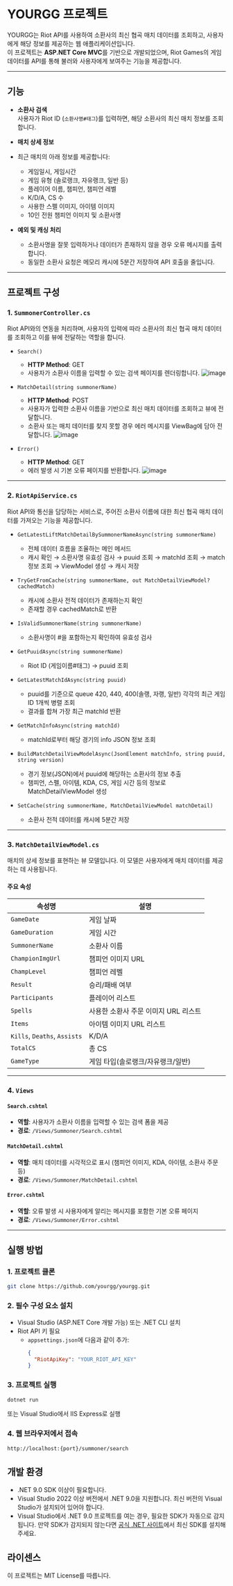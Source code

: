 # YOURGG 프로젝트

YOURGG는 Riot API를 사용하여 소환사의 최신 협곡 매치 데이터를 조회하고, 사용자에게 해당 정보를 제공하는 웹 애플리케이션입니다.  
이 프로젝트는 **ASP.NET Core MVC**를 기반으로 개발되었으며, Riot Games의 게임 데이터를 API를 통해 불러와 사용자에게 보여주는 기능을 제공합니다.

---

## 기능

- **소환사 검색**  
  사용자가 Riot ID (`소환사명#태그`)를 입력하면, 해당 소환사의 최신 매치 정보를 조회합니다.

- **매치 상세 정보**
- 최근 매치의 아래 정보를 제공합니다:

  - 게임일시, 게임시간
  - 게임 유형 (솔로랭크, 자유랭크, 일반 등)
  - 플레이어 이름, 챔피언, 챔피언 레벨
  - K/D/A, CS 수
  - 사용한 스펠 이미지, 아이템 이미지
  - 10인 전원 챔피언 이미지 및 소환사명

- **예외 및 캐싱 처리**
  - 소환사명을 잘못 입력하거나 데이터가 존재하지 않을 경우 오류 메시지를 출력합니다.
  - 동일한 소환사 요청은 메모리 캐시에 5분간 저장하여 API 호출을 줄입니다.

---

## 프로젝트 구성

### 1. `SummonerController.cs`

Riot API와의 연동을 처리하며, 사용자의 입력에 따라 소환사의 최신 협곡 매치 데이터를 조회하고 이를 뷰에 전달하는 역할을 합니다.

- `Search()`

  - **HTTP Method**: GET
  - 사용자가 소환사 이름을 입력할 수 있는 검색 페이지를 렌더링합니다.
    ![image](https://github.com/user-attachments/assets/8853f19a-2481-4228-9717-2485186a11f2)

- `MatchDetail(string summonerName)`

  - **HTTP Method**: POST
  - 사용자가 입력한 소환사 이름을 기반으로 최신 매치 데이터를 조회하고 뷰에 전달합니다.
  - 소환사 또는 매치 데이터를 찾지 못할 경우 에러 메시지를 ViewBag에 담아 전달합니다.
    ![image](https://github.com/user-attachments/assets/7fa126fb-7af8-42a4-b191-4aefdaf29081)

- `Error()`
  - **HTTP Method**: GET
  - 에러 발생 시 기본 오류 페이지를 반환합니다.
    ![image](https://github.com/user-attachments/assets/eab84ebd-ee1b-461f-a410-7654d7701a2c)

---

### 2. `RiotApiService.cs`

Riot API와 통신을 담당하는 서비스로, 주어진 소환사 이름에 대한 최신 협곡 매치 데이터를 가져오는 기능을 제공합니다.

- `GetLatestLiftMatchDetailBySummonerNameAsync(string summonerName)`

  - 전체 데이터 흐름을 조율하는 메인 메서드
  - 캐시 확인 → 소환사명 유효성 검사 → puuid 조회 → matchId 조회 → match 정보 조회 → ViewModel 생성 → 캐시 저장

- `TryGetFromCache(string summonerName, out MatchDetailViewModel? cachedMatch)`

  - 캐시에 소환사 전적 데이터가 존재하는지 확인
  - 존재할 경우 cachedMatch로 반환

- `IsValidSummonerName(string summonerName)`

  - 소환사명이 #을 포함하는지 확인하여 유효성 검사

- `GetPuuidAsync(string summonerName)`

  - Riot ID (게임이름#태그) → puuid 조회

- `GetLatestMatchIdAsync(string puuid)`

  - puuid를 기준으로 queue 420, 440, 400(솔랭, 자랭, 일반) 각각의 최근 게임 ID 1개씩 병렬 조회
  - 결과를 합쳐 가장 최근 matchId 반환

- `GetMatchInfoAsync(string matchId)`

  - matchId로부터 해당 경기의 info JSON 정보 조회

- `BuildMatchDetailViewModelAsync(JsonElement matchInfo, string puuid, string version)`

  - 경기 정보(JSON)에서 puuid에 해당하는 소환사의 정보 추출
  - 챔피언, 스펠, 아이템, KDA, CS, 게임 시간 등의 정보로 MatchDetailViewModel 생성

- `SetCache(string summonerName, MatchDetailViewModel matchDetail)`
  - 소환사 전적 데이터를 캐시에 5분간 저장

---

### 3. `MatchDetailViewModel.cs`

매치의 상세 정보를 표현하는 뷰 모델입니다. 이 모델은 사용자에게 매치 데이터를 제공하는 데 사용됩니다.

#### 주요 속성

| 속성명                       | 설명                                 |
| ---------------------------- | ------------------------------------ |
| `GameDate`                   | 게임 날짜                            |
| `GameDuration`               | 게임 시간                            |
| `SummonerName`               | 소환사 이름                          |
| `ChampionImgUrl`             | 챔피언 이미지 URL                    |
| `ChampLevel`                 | 챔피언 레벨                          |
| `Result`                     | 승리/패배 여부                       |
| `Participants`               | 플레이어 리스트                      |
| `Spells`                     | 사용한 소환사 주문 이미지 URL 리스트 |
| `Items`                      | 아이템 이미지 URL 리스트             |
| `Kills`, `Deaths`, `Assists` | K/D/A                                |
| `TotalCS`                    | 총 CS                                |
| `GameType`                   | 게임 타입(솔로랭크/자유랭크/일반)    |

---

### 4. `Views`

#### `Search.cshtml`

- **역할**: 사용자가 소환사 이름을 입력할 수 있는 검색 폼을 제공
- **경로**: `/Views/Summoner/Search.cshtml`

#### `MatchDetail.cshtml`

- **역할**: 매치 데이터를 시각적으로 표시 (챔피언 이미지, KDA, 아이템, 소환사 주문 등)
- **경로**: `/Views/Summoner/MatchDetail.cshtml`

#### `Error.cshtml`

- **역할**: 오류 발생 시 사용자에게 알리는 메시지를 포함한 기본 오류 페이지
- **경로**: `/Views/Summoner/Error.cshtml`

---

## 실행 방법

### 1. **프로젝트 클론**

```bash
git clone https://github.com/yourgg/yourgg.git
```

### 2. 필수 구성 요소 설치

- Visual Studio (ASP.NET Core 개발 가능) 또는 .NET CLI 설치
- Riot API 키 필요
  - `appsettings.json`에 다음과 같이 추가:
    ```json
    {
      "RiotApiKey": "YOUR_RIOT_API_KEY"
    }
    ```

### 3. 프로젝트 실행

```bash
dotnet run
```

또는 Visual Studio에서 IIS Express로 실행

### 4. 웹 브라우저에서 접속

```bash
http://localhost:{port}/summoner/search
```

## 개발 환경

- .NET 9.0 SDK 이상이 필요합니다.
- Visual Studio 2022 이상 버전에서 .NET 9.0을 지원합니다. 최신 버전의 Visual Studio가 설치되어 있어야 합니다.
- Visual Studio에서 .NET 9.0 프로젝트를 여는 경우, 필요한 SDK가 자동으로 감지됩니다. 만약 SDK가 감지되지 않는다면 [공식 .NET 사이트](https://dotnet.microsoft.com/download)에서 최신 SDK를 설치해 주세요.

## 라이센스

이 프로젝트는 MIT License를 따릅니다.
